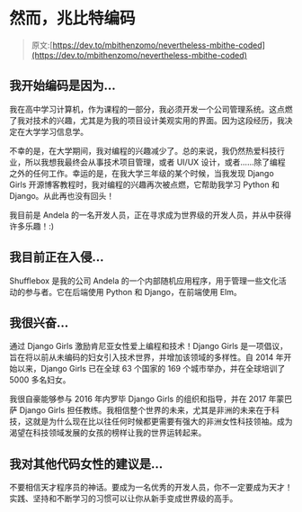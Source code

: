 # 然而，兆比特编码

> 原文:[https://dev.to/mbithenzomo/nevertheless-mbithe-coded](https://dev.to/mbithenzomo/nevertheless-mbithe-coded)

## 我开始编码是因为...

我在高中学习计算机，作为课程的一部分，我必须开发一个公司管理系统。这点燃了我对技术的兴趣，尤其是为我的项目设计美观实用的界面。因为这段经历，我决定在大学学习信息学。

不幸的是，在大学期间，我对编程的兴趣减少了。总的来说，我仍然热爱科技行业，所以我想我最终会从事技术项目管理，或者 UI/UX 设计，或者……除了编程之外的任何工作。幸运的是，在我大学三年级的某个时候，当我发现 Django Girls 开源博客教程时，我对编程的兴趣再次被点燃，它帮助我学习 Python 和 Django。从此再也没有回头！

我目前是 Andela 的一名开发人员，正在寻求成为世界级的开发人员，并从中获得许多乐趣！:)

## 我目前正在入侵...

Shufflebox 是我的公司 Andela 的一个内部随机应用程序，用于管理一些文化活动的参与者。它在后端使用 Python 和 Django，在前端使用 Elm。

## 我很兴奋...

通过 Django Girls 激励肯尼亚女性爱上编程和技术！Django Girls 是一项倡议，旨在将以前从未编码的妇女引入技术世界，并增加该领域的多样性。自 2014 年开始以来，Django Girls 已在全球 63 个国家的 169 个城市举办，并在全球培训了 5000 多名妇女。

我很自豪能够参与 2016 年内罗毕 Django Girls 的组织和指导，并在 2017 年蒙巴萨 Django Girls 担任教练。我相信整个世界的未来，尤其是非洲的未来在于科技，这就是为什么现在比以往任何时候都更需要有强大的非洲女性科技领袖。成为渴望在科技领域发展的女孩的榜样让我的世界运转起来。

## 我对其他代码女性的建议是...

不要相信天才程序员的神话。要成为一名优秀的开发人员，你不一定要成为天才！实践、坚持和不断学习的习惯可以让你从新手变成世界级的高手。